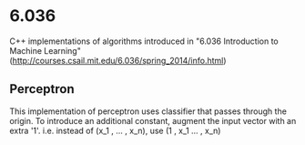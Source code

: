 6.036
=====

C++ implementations of algorithms introduced in "6.036 Introduction to Machine Learning" (http://courses.csail.mit.edu/6.036/spring_2014/info.html)

Perceptron
----------

This implementation of perceptron uses classifier that passes through the origin. To introduce an additional constant, augment the input vector with an extra '1'.
i.e. instead of (x_1 , ... , x_n), use (1 , x_1 ... , x_n)
